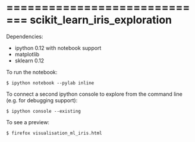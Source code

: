 =============================
scikit_learn_iris_exploration
=============================

Dependencies:
- ipython 0.12 with notebook support
- matplotlib
- sklearn 0.12


To run the notebook:

    $ ipython notebook --pylab inline

To connect a second ipython console to explore from the command line (e.g. for debugging support):

    $ ipython console --existing

To see a preview:
    
    $ firefox visualisation_ml_iris.html

